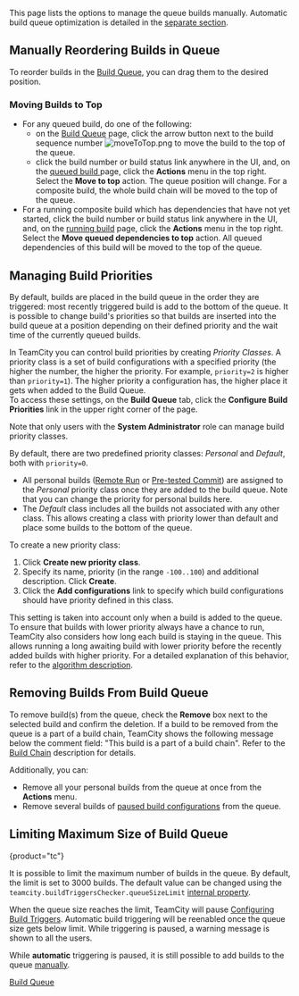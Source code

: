 [//]: # (title: Ordering Build Queue)
[//]: # (auxiliary-id: Ordering Build Queue)

This page lists the options to manage the queue builds manually. Automatic build queue optimization is detailed in the [separate section](build-queue.md#Build+Queue+Optimization+by+TeamCity).

## Manually Reordering Builds in Queue

To reorder builds in the [Build Queue](build-queue.md), you can drag them to the desired position.

### Moving Builds to Top

* For any queued build, do one of the following: 
   * on the [Build Queue](build-queue.md) page, click the arrow button next to the build sequence number ![moveToTop.png](moveToTop.png) to move the build to the top of the queue.
   * click the build number or build status link anywhere in the UI, and, on the [queued build ](working-with-build-results.md)page, click the __Actions__ menu in the top right. Select the __Move to top__ action. The queue position will change. For a composite build, the whole build chain will be moved to the top of the queue.
 * For a running composite build which has dependencies that have not yet started, click the build number or build status link anywhere in the UI, and, on the [running build](working-with-build-results.md) page, click the __Actions__ menu in the top right. Select the __Move queued dependencies to top__ action. All queued dependencies of this build will be moved to the top of the queue.

## Managing Build Priorities

By default, builds are placed in the build queue in the order they are triggered: most recently triggered build is add to the bottom of the queue. It is possible to change build's priorities so that builds are inserted into the build queue at a position depending on their defined priority and the wait time of the currently queued builds.

In TeamCity you can control build priorities by creating _Priority Classes_. A priority class is a set of build configurations with a specified priority (the higher the number, the higher the priority. For example, `priority=2` is higher than `priority=1`). The higher priority a configuration has, the higher place it gets when added to the Build Queue.   
To access these settings, on the __Build Queue__ tab, click the __Configure Build Priorities__ link in the upper right corner of the page.

<tip>

Note that only users with the __System Administrator__ role can manage build priority classes.
</tip>

By default, there are two predefined priority classes: _Personal_ and _Default_, both with `priority=0`.
* All personal builds ([Remote Run](remote-run.md) or [Pre-tested Commit](pre-tested-delayed-commit.md)) are assigned to the _Personal_ priority class once they are added to the build queue. Note that you can change the priority for personal builds here.
* The _Default_ class includes all the builds not associated with any other class. This allows creating a class with priority lower than default and place some builds to the bottom of the queue.

To create a new priority class:
1. Click __Create new priority class__.
2. Specify its name, priority (in the range `-100..100`) and additional description. Click __Create__.
3. Click the __Add configurations__ link to specify which build configurations should have priority defined in this class.

This setting is taken into account only when a build is added to the queue. To ensure that builds with lower priority always have a chance to run, TeamCity also considers how long each build is staying in the queue. This allows running a long awaiting build with lower priority before the recently added builds with higher priority. For a detailed explanation of this behavior, refer to the [algorithm description](https://confluence.jetbrains.com/display/TW/Build+Queue+Priorities#BuildQueuePriorities-Algorithmdetails).

## Removing Builds From Build Queue

To remove build(s) from the queue, check the __Remove__ box next to the selected build and confirm the deletion. If a build to be removed from the queue is a part of a build chain, TeamCity shows the following message below the comment field: "This build is a part of a build chain". Refer to the [Build Chain](build-chain.md#Stopping%2FRemoving+From+Queue+Builds+from+Build+Chain) description for details.

Additionally, you can:
* Remove all your personal builds from the queue at once from the __Actions__ menu.
* Remove several builds of [paused build configurations](build-configuration.md#Pausing+Several+Build+Configurations+in+Project) from the queue.

## Limiting Maximum Size of Build Queue
{product="tc"}

It is possible to limit the maximum number of builds in the queue. By default, the limit is set to 3000 builds. The default value can be changed using the `teamcity.buildTriggersChecker.queueSizeLimit` [internal property](server-startup-properties.md#TeamCity+Internal+Properties).

When the queue size reaches the limit, TeamCity will pause [Configuring Build Triggers](configuring-build-triggers.md). Automatic build triggering will be reenabled once the queue size gets below limit. While triggering is paused, a warning message is shown to all the users.

 While __automatic__ triggering is paused, it is still possible to add builds to the queue [manually](running-custom-build.md).

 <seealso>
        <category ref="concepts">
            <a href="build-queue.md">Build Queue</a>
        </category>
</seealso>